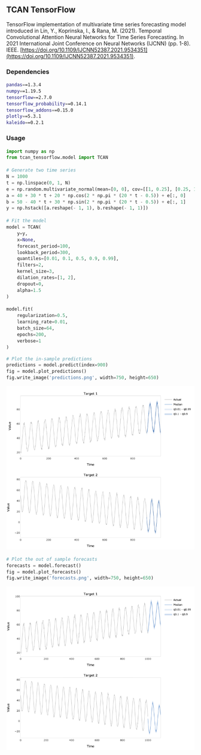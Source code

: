 ## TCAN TensorFlow
TensorFlow implementation of multivariate time series forecasting model introduced in Lin, Y., Koprinska, I., 
& Rana, M. (2021). Temporal Convolutional Attention Neural Networks for Time Series Forecasting. In 2021 International
Joint Conference on Neural Networks (IJCNN) (pp. 1-8). IEEE. 
[https://doi.org/10.1109/IJCNN52387.2021.9534351](https://doi.org/10.1109/IJCNN52387.2021.9534351).

### Dependencies
```bash
pandas==1.3.4
numpy==1.19.5
tensorflow==2.7.0
tensorflow_probability==0.14.1
tensorflow_addons==0.15.0
plotly==5.3.1
kaleido==0.2.1
```
### Usage
```python
import numpy as np
from tcan_tensorflow.model import TCAN

# Generate two time series
N = 1000
t = np.linspace(0, 1, N)
e = np.random.multivariate_normal(mean=[0, 0], cov=[[1, 0.25], [0.25, 1]], size=N)
a = 40 + 30 * t + 20 * np.cos(2 * np.pi * (20 * t - 0.5)) + e[:, 0]
b = 50 - 40 * t + 30 * np.sin(2 * np.pi * (20 * t - 0.5)) + e[:, 1]
y = np.hstack([a.reshape(- 1, 1), b.reshape(- 1, 1)])

# Fit the model
model = TCAN(
    y=y,
    x=None,
    forecast_period=100,
    lookback_period=300,
    quantiles=[0.01, 0.1, 0.5, 0.9, 0.99],
    filters=2,
    kernel_size=3,
    dilation_rates=[1, 2],
    dropout=0,
    alpha=1.5
)

model.fit(
    regularization=0.5,
    learning_rate=0.01,
    batch_size=64,
    epochs=200,
    verbose=1
)
```
```python
# Plot the in-sample predictions
predictions = model.predict(index=900)
fig = model.plot_predictions()
fig.write_image('predictions.png', width=750, height=650)
```
![predictions](example/predictions.png)
```python
# Plot the out of sample forecasts
forecasts = model.forecast()
fig = model.plot_forecasts()
fig.write_image('forecasts.png', width=750, height=650)
```
![forecasts](example/forecasts.png)
